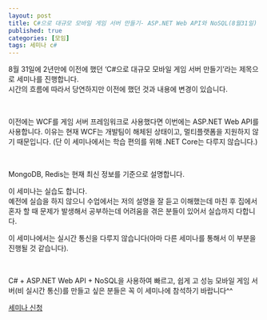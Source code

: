 ```yaml
---
layout: post
title: C#으로 대규모 모바일 게임 서버 만들기- ASP.NET Web API와 NoSQL(8월31일)
published: true
categories: [모임]
tags: 세미나 c#
---
```

8월 31일에 2년만에 이전에 했던 ‘C#으로 대규모 모바일 게임 서버 만들기’라는 제목으로 세미나를 진행합니다.  
시간의 흐름에 따라서 당연하지만 이전에 했던 것과 내용에 변경이 있습니다.  
  
<br>  
  
이전에는 WCF를 게임 서버 프레임워크로 사용했다면 이번에는 ASP.NET Web API를 사용합니다. 이유는 현재 WCF는 개발팀이 해체된 상태이고, 멀티플랫폼을 지원하지 않기 때문입니다. 
(단 이 세미나에서는 학습 편의를 위해 .NET Core는 다루지 않습니다.)  
  
<br>  
  
MongoDB, Redis는 현재 최신 정보를 기준으로 설명합니다.
  
이 세미나는 실습도 합니다.  
예전에 실습을 하지 않으니 수업에서는 저의 설명을 잘 듣고 이해했는데 마친 후 집에서 혼자 할 때 문제가 발생해서 공부하는데 어려움을 겪은 분들이 있어서 실습까지 다합니다.  
  
이 세미나에서는 실시간 통신을 다루지 않습니다(아마 다른 세미나를 통해서 이 부분을 진행될 것 같습니다).  
  
<br>  
  
C# + ASP.NET Web API + NoSQL을 사용하여 빠르고, 쉽게 고 성능 모바일 게임 서버(비 실시간 통신)를 만들고 싶은 분들은 꼭 이 세미나에 참석하기 바랍니다^^

[세미나 신청]( https://www.medici-edu.co.kr:5000/course/sub1_view.php?qr=&lst_code2=010&ptype=view&page=1&main=Y&s_idx=285)
